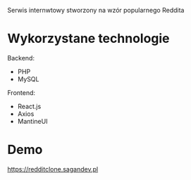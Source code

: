 Serwis internwtowy stworzony na wzór popularnego Reddita

# Wykorzystane technologie

Backend:
- PHP
- MySQL

Frontend:
- React.js
- Axios
- MantineUI


# Demo
https://redditclone.sagandev.pl
